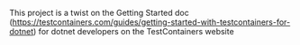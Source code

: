 This project is a twist on the Getting Started doc (https://testcontainers.com/guides/getting-started-with-testcontainers-for-dotnet) for dotnet developers on the TestContainers website
